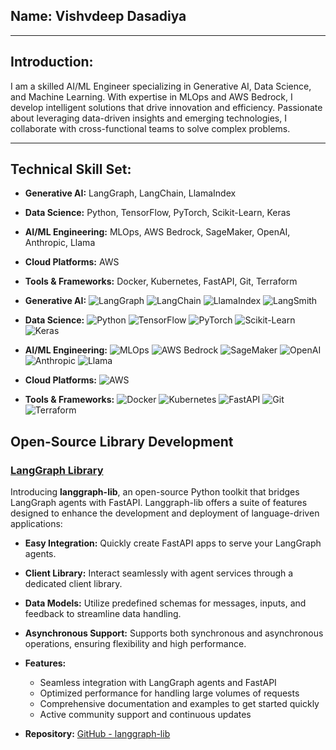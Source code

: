 ## **Name:** Vishvdeep Dasadiya

---

## **Introduction:**

I am a skilled AI/ML Engineer specializing in Generative AI, Data Science, and Machine Learning. With expertise in MLOps and AWS Bedrock, I develop intelligent solutions that drive innovation and efficiency. Passionate about leveraging data-driven insights and emerging technologies, I collaborate with cross-functional teams to solve complex problems.

---

## **Technical Skill Set:**

- **Generative AI:** LangGraph, LangChain, LlamaIndex
- **Data Science:** Python, TensorFlow, PyTorch, Scikit-Learn, Keras
- **AI/ML Engineering:** MLOps, AWS Bedrock, SageMaker, OpenAI, Anthropic, Llama
- **Cloud Platforms:** AWS
- **Tools & Frameworks:** Docker, Kubernetes, FastAPI, Git, Terraform

- **Generative AI:** 
  ![LangGraph](https://img.shields.io/badge/LangGraph-FF5722?style=flat-square&logo=graphql) 
  ![LangChain](https://img.shields.io/badge/LangChain-4CAF50?style=flat-square&logo=react) 
  ![LlamaIndex](https://img.shields.io/badge/LlamaIndex-9C27B0?style=flat-square&logo=python) 
  ![LangSmith](https://img.shields.io/badge/LangSmith-000000?style=flat-square&logo=python&logoColor=white)

- **Data Science:** 
  ![Python](https://img.shields.io/badge/Python-3776AB?style=flat-square&logo=python&logoColor=white) 
  ![TensorFlow](https://img.shields.io/badge/TensorFlow-FF6F00?style=flat-square&logo=tensorflow&logoColor=white) 
  ![PyTorch](https://img.shields.io/badge/PyTorch-EE4C2C?style=flat-square&logo=pytorch&logoColor=white) 
  ![Scikit-Learn](https://img.shields.io/badge/Scikit--Learn-F7931E?style=flat-square&logo=scikit-learn&logoColor=white) 
  ![Keras](https://img.shields.io/badge/Keras-D00000?style=flat-square&logo=keras&logoColor=white)

- **AI/ML Engineering:** 
  ![MLOps](https://img.shields.io/badge/MLOps-4CAF50?style=flat-square&logo=gnuplot) 
  ![AWS Bedrock](https://img.shields.io/badge/AWS-Bedrock-FF9900?style=flat-square&logo=amazon-aws) 
  ![SageMaker](https://img.shields.io/badge/Amazon-SageMaker-FF9900?style=flat-square&logo=amazon-aws) 
  ![OpenAI](https://img.shields.io/badge/OpenAI-343434?style=flat-square&logo=openai) 
  ![Anthropic](https://img.shields.io/badge/Anthropic-000000?style=flat-square&logo=anthropic) 
  ![Llama](https://img.shields.io/badge/Llama-5C4B8B?style=flat-square&logo=python&logoColor=white)

- **Cloud Platforms:** 
  ![AWS](https://img.shields.io/badge/AWS-232F3E?style=flat-square&logo=amazon-aws&logoColor=white)

- **Tools & Frameworks:** 
  ![Docker](https://img.shields.io/badge/Docker-2496ED?style=flat-square&logo=docker&logoColor=white) 
  ![Kubernetes](https://img.shields.io/badge/Kubernetes-326CE5?style=flat-square&logo=kubernetes&logoColor=white) 
  ![FastAPI](https://img.shields.io/badge/FastAPI-009688?style=flat-square&logo=fastapi&logoColor=white) 
  ![Git](https://img.shields.io/badge/Git-F05032?style=flat-square&logo=git&logoColor=white) 
  ![Terraform](https://img.shields.io/badge/Terraform-7B42BC?style=flat-square&logo=terraform&logoColor=white)


## **Open-Source Library Development**

### [LangGraph Library](https://aiwithvd.github.io/langgraph_lib/)

Introducing **langgraph-lib**, an open-source Python toolkit that bridges LangGraph agents with FastAPI. Langgraph-lib offers a suite of features designed to enhance the development and deployment of language-driven applications:

- **Easy Integration:** Quickly create FastAPI apps to serve your LangGraph agents.
- **Client Library:** Interact seamlessly with agent services through a dedicated client library.
- **Data Models:** Utilize predefined schemas for messages, inputs, and feedback to streamline data handling.
- **Asynchronous Support:** Supports both synchronous and asynchronous operations, ensuring flexibility and high performance.

- **Features:**
  - Seamless integration with LangGraph agents and FastAPI
  - Optimized performance for handling large volumes of requests
  - Comprehensive documentation and examples to get started quickly
  - Active community support and continuous updates

- **Repository:** [GitHub - langgraph-lib](https://github.com/aiwithvd/langgraph-lib)
